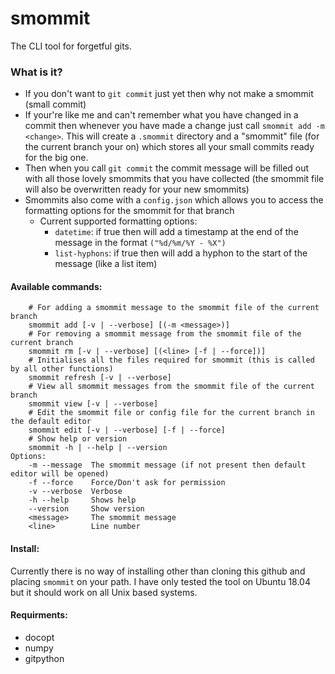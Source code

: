# smommit
The CLI tool for forgetful gits. 

### What is it? 
- If you don't want to `git commit` just yet then why not make a smommit (small commit)
- If your're like me and can't remember what you have changed in a commit then whenever you have made a change just call `smommit add -m <change>`. This will create a `.smommit` directory and a "smommit" file (for the current branch your on) which stores all your small commits ready for the big one.
- Then when you call `git commit` the commit message will be filled out with all those lovely smommits that you have collected (the smommit file will also be overwritten ready for your new smommits)
- Smommits also come with a `config.json` which allows you to access the formatting options for the smommit for that branch
  - Current supported formatting options:
    - `datetime`: if true then will add a timestamp at the end of the message in the format `("%d/%m/%Y - %X")`
    - `list-hyphons`: if true then will add a hyphon to the start of the message (like a list item)

#### Available commands:
```
    # For adding a smommit message to the smommit file of the current branch
    smommit add [-v | --verbose] [(-m <message>)]
    # For removing a smommit message from the smommit file of the current branch
    smommit rm [-v | --verbose] [(<line> [-f | --force])]
    # Initialises all the files required for smommit (this is called by all other functions)
    smommit refresh [-v | --verbose]
    # View all smommit messages from the smommit file of the current branch
    smommit view [-v | --verbose]
    # Edit the smommit file or config file for the current branch in the default editor
    smommit edit [-v | --verbose] [-f | --force]
    # Show help or version
    smommit -h | --help | --version
Options:
    -m --message  The smommit message (if not present then default editor will be opened)
    -f --force    Force/Don't ask for permission
    -v --verbose  Verbose
    -h --help     Shows help
    --version     Show version
    <message>     The smommit message
    <line>        Line number
```

#### Install:
Currently there is no way of installing other than cloning this github and placing `smommit` on your path. I have only tested the tool on Ubuntu 18.04 but it should work on all Unix based systems.

#### Requirments:
- docopt
- numpy
- gitpython
